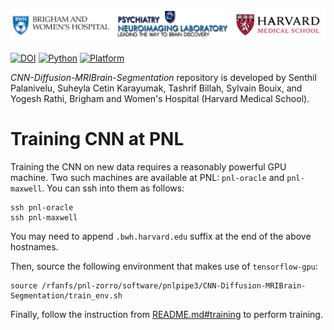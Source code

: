 ![](pnl-bwh-hms.png)

[![DOI](https://zenodo.org/badge/doi/10.5281/zenodo.3665739.svg)](https://doi.org/10.5281/zenodo.3665739) [![Python](https://img.shields.io/badge/Python-3.6-green.svg)]() [![Platform](https://img.shields.io/badge/Platform-linux--64%20%7C%20osx--64-orange.svg)]()

*CNN-Diffusion-MRIBrain-Segmentation* repository is developed by Senthil Palanivelu, Suheyla Cetin Karayumak, Tashrif Billah, Sylvain Bouix, and Yogesh Rathi, 
Brigham and Women's Hospital (Harvard Medical School).

# Training CNN at PNL

Training the CNN on new data requires a reasonably powerful GPU machine. Two such 
machines are available at PNL: `pnl-oracle` and `pnl-maxwell`. You can ssh into them 
as follows:

    
    ssh pnl-oracle
    ssh pnl-maxwell
    
    
You may need to append `.bwh.harvard.edu` suffix at the end of the above hostnames.

Then, source the following environment that makes use of `tensorflow-gpu`:


    source /rfanfs/pnl-zorro/software/pnlpipe3/CNN-Diffusion-MRIBrain-Segmentation/train_env.sh
    
    
Finally, follow the instruction from [README.md#training](https://github.com/pnlbwh/CNN-Diffusion-MRIBrain-Segmentation#training) to perform training.


